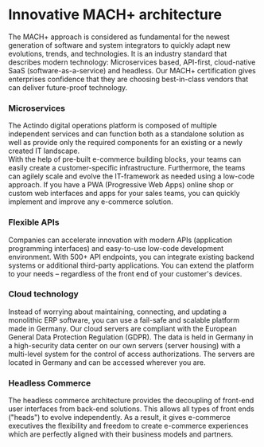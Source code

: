# Innovative MACH+ architecture

The MACH+ approach is considered as fundamental for the newest generation of software and system integrators to quickly adapt new evolutions, trends, and technologies. It is an industry standard that describes modern technology: Microservices based, API-first, cloud-native SaaS (software-as-a-service) and headless. Our MACH+ certification gives enterprises confidence that they are choosing best-in-class vendors that can deliver future-proof technology.


### Microservices
The Actindo digital operations platform is composed of multiple independent services and can function both as a standalone solution as well as provide only the required components for an existing or a newly created IT landscape.   
With the help of pre-built e-commerce building blocks, your teams can easily create a customer-specific infrastructure. Furthermore, the teams can agilely scale and evolve the IT-framework as needed using a low-code approach. If you have a PWA (Progressive Web Apps) online shop or custom web interfaces and apps for your sales teams, you can quickly implement and improve any e-commerce solution. 


### Flexible APIs

Companies can accelerate innovation with modern APIs (application programming interfaces) and easy-to-use low-code development environment. With 500+ API endpoints, you can integrate existing backend systems or additional third-party applications. You can extend the platform to your needs &ndash; regardless of the front end of your customer's devices. 


### Cloud technology

Instead of worrying about maintaining, connecting, and updating a monolithic ERP software, you can use a fail-safe and scalable platform made in Germany. Our cloud servers are compliant with the European General Data Protection Regulation (GDPR). The data is held in Germany in a high-security data center on our own 
servers (server housing) with a multi-level system for the control of access authorizations. The servers are located in Germany and can be accessed wherever you are.


### Headless Commerce 

The headless commerce architecture provides the decoupling of front-end user interfaces from back-end solutions. This allows all types of front ends ("heads") to evolve independently. As a result, it gives e-commerce executives the flexibility and freedom to create e-commerce experiences which are perfectly aligned with their business models and partners. 
